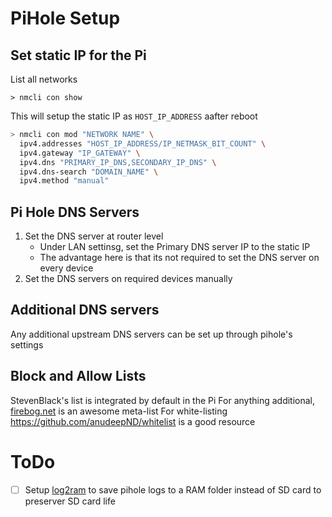# PiHole Setup

## Set static IP for the Pi

List all networks

```
> nmcli con show
```

This will setup the static IP as `HOST_IP_ADDRESS` aafter reboot

```bash
> nmcli con mod "NETWORK NAME" \
  ipv4.addresses "HOST_IP_ADDRESS/IP_NETMASK_BIT_COUNT" \
  ipv4.gateway "IP_GATEWAY" \
  ipv4.dns "PRIMARY_IP_DNS,SECONDARY_IP_DNS" \
  ipv4.dns-search "DOMAIN_NAME" \
  ipv4.method "manual"
```

## Pi Hole DNS Servers

1. Set the DNS server at router level
    - Under LAN settinsg, set the Primary DNS server IP to the static IP
    - The advantage here is that its not required to set the DNS server on every device
2. Set the DNS servers on required devices manually

## Additional DNS servers

Any additional upstream DNS servers can be set up through pihole's settings

## Block and Allow Lists

StevenBlack's list is integrated by default in the Pi
For anything additional, [firebog.net](https://firebog.net/) is an awesome meta-list
For white-listing https://github.com/anudeepND/whitelist is a good resource

# ToDo

-   [ ] Setup [log2ram](https://github.com/azlux/log2ram) to save pihole logs to a RAM folder instead of SD card to preserver SD card life
